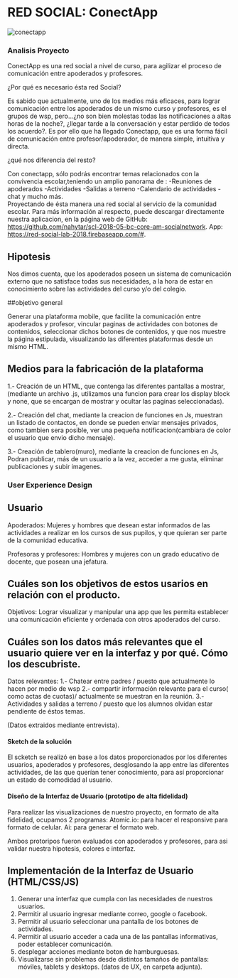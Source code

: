 # RED SOCIAL: ConectApp

![conectapp](https://user-images.githubusercontent.com/39274897/47227417-2809fb80-d399-11e8-8e07-f53aef872419.png)

### Analisis Proyecto

ConectApp es una red social a nivel de curso, para agilizar el proceso de comunicación entre apoderados y profesores.

¿Por qué es necesario ésta red Social?
	
 Es sabido que actualmente, uno de los medios más eficaces, para lograr comunicación entre los apoderados de un mismo curso y profesores, es el grupos de wsp, pero...¿no son bien molestas todas las notificaciones a altas horas de la noche?, ¿llegar tarde a la conversación y estar perdido de todos los acuerdo?. Es por ello que  ha llegado Conectapp, que es una forma fácil de comunicación entre profesor/apoderador, de manera simple, intuitiva y directa.

 ¿qué nos diferencia del resto?

 Con conectapp, sólo podrás encontrar temas relacionados con la convivencia escolar,teniendo un amplio panorama de :
 -Reuniones de apoderados
 -Actividades
 -Salidas a terreno
 -Calendario de actividades
 -chat y mucho más.  
 Proyectando de ésta manera una red social al servicio de la comunidad escolar.
 Para más información al respecto, puede descargar directamente nuestra aplicacion, en la página web de GitHub: https://github.com/nahytar/scl-2018-05-bc-core-am-socialnetwork.
 App: https://red-social-lab-2018.firebaseapp.com/#.


 ## Hipotesis

 Nos dimos cuenta, que los apoderados poseen un sistema de comunicación externo que no satisface todas sus necesidades, a la hora de estar en conocimiento sobre las actividades del curso y/o del colegio.

##objetivo general

 Generar una plataforma mobile, que facilite la comunicación entre apoderados y profesor, vincular paginas de actividades con botones de contenidos, seleccionar dichos botones de contenidos, y que nos muestre la página estipulada, visualizando las diferentes plataformas desde un mismo HTML.

## Medios para la fabricación de la plataforma

 1.- Creación de un HTML, que contenga las diferentes pantallas a mostrar,(mediante un archivo .js, utilizamos una funcion para crear los display block y none, que se encargan de mostrar y ocultar las paginas seleccionadas).

 2.- Creación del chat, mediante la creacion de funciones en Js, muestran un listado de contactos, en donde se pueden enviar mensajes privados, como tambien sera posible, ver una pequeña notificacion(cambiara de color el usuario que envio dicho mensaje).

 3.- Creación de tablero(muro), mediante la creacion de funciones en Js, Podran publicar, más de un usuario a la vez, acceder a me gusta, eliminar publicaciones y subir imagenes.
    

### User Experience Design

## Usuario
Apoderados: Mujeres y hombres que desean estar informados de las actividades a realizar en los cursos de sus pupilos, y que quieran ser parte de la comunidad educativa.

Profesoras y profesores: Hombres y mujeres con un grado educativo de docente, que posean una jefatura.

## Cuáles son los objetivos de estos usarios en relación con el producto.

Objetivos: Lograr visualizar y manipular una app que les permita establecer una comunicación eficiente y ordenada con otros apoderados del curso.

## Cuáles son los datos más relevantes que el usuario quiere ver en la interfaz y por qué. Cómo los descubriste.
Datos relevantes: 
1.- Chatear entre padres / puesto que actualmente lo hacen por medio de wsp
2.- compartir información relevante para el curso( como actas de cuotas)/ actualmente se muestran en la reunión.
3.- Actividades y salidas a terreno / puesto que los alumnos olvidan estar pendiente de éstos temas.

(Datos extraidos mediante entrevista).

 
#### Sketch de la solución 

El scketch se realizó en base a los datos proporcionados por los diferentes usuarios, apoderados y profesores, desglosando la app entre las diferentes actividades, de las que querían tener conocimiento, para así proporcionar un estado de comodidad al usuario.

#### Diseño de la Interfaz de Usuario (prototipo de alta fidelidad)

 Para realizar las visualizaciones de nuestro proyecto, en formato de alta fidelidad, ocupamos 2 programas:
 Atomic.io: para hacer el responsive para formato de celular.
 Ai: para generar el formato web.
 
 Ambos protoripos fueron evaluados con apoderados y profesores, para asi validar nuestra hipotesis, colores e interfaz.


## Implementación de la Interfaz de Usuario (HTML/CSS/JS)

1. Generar una interfaz que cumpla con las necesidades de nuestros usuarios.
2. Permitir al usuario ingresar mediante correo, google o facebook.
3. Permitir al usuario seleccionar una pantalla de los botones de actividades.
4. Permitir al usuario acceder a cada una de las pantallas informativas, poder establecer comunicación.
5. desplegar acciones mediante boton de hamburguesas.
6. Visualizarse sin problemas desde distintos tamaños de pantallas: móviles, tablets y desktops.
(datos de UX, en carpeta adjunta).